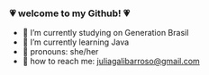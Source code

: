 ### 💗 welcome to my Github! 💗

- 🖤 I’m currently studying on Generation Brasil
- 🖤 I’m currently learning Java 
- 🖤 pronouns: she/her
- 🖤 how to reach me: juliagalibarroso@gmail.com


